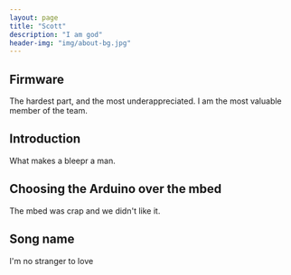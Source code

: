 ```yaml
---
layout: page
title: "Scott"
description: "I am god"
header-img: "img/about-bg.jpg"
---
```

## Firmware
The hardest part, and the most underappreciated. I am the most valuable member of the team.

## Introduction
What makes a bleepr a man.

## Choosing the Arduino over the mbed
The mbed was crap and we didn't like it.

## Song name
I'm no stranger to love
